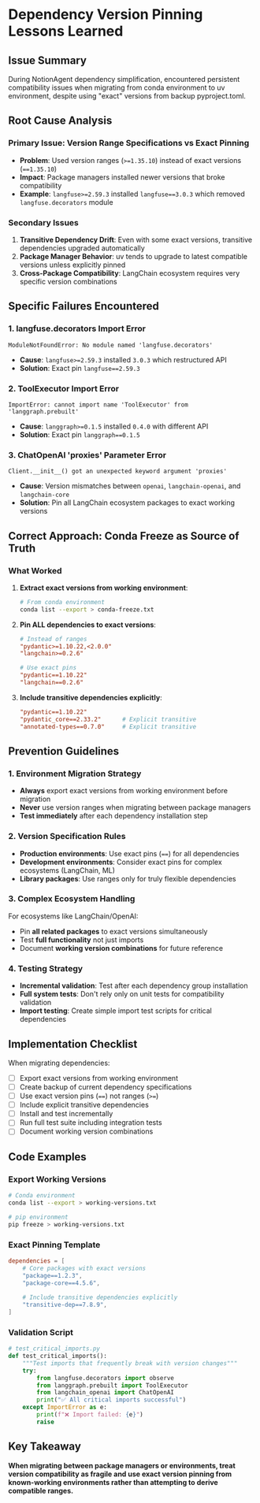 # Dependency Version Pinning Lessons Learned

## Issue Summary

During NotionAgent dependency simplification, encountered persistent compatibility issues when migrating from conda environment to uv environment, despite using "exact" versions from backup pyproject.toml.

## Root Cause Analysis

### Primary Issue: Version Range Specifications vs Exact Pinning
- **Problem**: Used version ranges (`>=1.35.10`) instead of exact versions (`==1.35.10`)
- **Impact**: Package managers installed newer versions that broke compatibility
- **Example**: `langfuse>=2.59.3` installed `langfuse==3.0.3` which removed `langfuse.decorators` module

### Secondary Issues
1. **Transitive Dependency Drift**: Even with some exact versions, transitive dependencies upgraded automatically
2. **Package Manager Behavior**: uv tends to upgrade to latest compatible versions unless explicitly pinned
3. **Cross-Package Compatibility**: LangChain ecosystem requires very specific version combinations

## Specific Failures Encountered

### 1. langfuse.decorators Import Error
```
ModuleNotFoundError: No module named 'langfuse.decorators'
```
- **Cause**: `langfuse>=2.59.3` installed `3.0.3` which restructured API
- **Solution**: Exact pin `langfuse==2.59.3`

### 2. ToolExecutor Import Error
```
ImportError: cannot import name 'ToolExecutor' from 'langgraph.prebuilt'
```
- **Cause**: `langgraph>=0.1.5` installed `0.4.0` with different API
- **Solution**: Exact pin `langgraph==0.1.5`

### 3. ChatOpenAI 'proxies' Parameter Error
```
Client.__init__() got an unexpected keyword argument 'proxies'
```
- **Cause**: Version mismatches between `openai`, `langchain-openai`, and `langchain-core`
- **Solution**: Pin all LangChain ecosystem packages to exact working versions

## Correct Approach: Conda Freeze as Source of Truth

### What Worked
1. **Extract exact versions from working environment**:
   ```bash
   # From conda environment
   conda list --export > conda-freeze.txt
   ```

2. **Pin ALL dependencies to exact versions**:
   ```toml
   # Instead of ranges
   "pydantic>=1.10.22,<2.0.0"
   "langchain>=0.2.6"
   
   # Use exact pins
   "pydantic==1.10.22"
   "langchain==0.2.6"
   ```

3. **Include transitive dependencies explicitly**:
   ```toml
   "pydantic==1.10.22"
   "pydantic_core==2.33.2"      # Explicit transitive
   "annotated-types==0.7.0"     # Explicit transitive
   ```

## Prevention Guidelines

### 1. Environment Migration Strategy
- **Always** export exact versions from working environment before migration
- **Never** use version ranges when migrating between package managers
- **Test immediately** after each dependency installation step

### 2. Version Specification Rules
- **Production environments**: Use exact pins (`==`) for all dependencies
- **Development environments**: Consider exact pins for complex ecosystems (LangChain, ML)
- **Library packages**: Use ranges only for truly flexible dependencies

### 3. Complex Ecosystem Handling
For ecosystems like LangChain/OpenAI:
- Pin **all related packages** to exact versions simultaneously
- Test **full functionality** not just imports
- Document **working version combinations** for future reference

### 4. Testing Strategy
- **Incremental validation**: Test after each dependency group installation
- **Full system tests**: Don't rely only on unit tests for compatibility validation
- **Import testing**: Create simple import test scripts for critical dependencies

## Implementation Checklist

When migrating dependencies:

- [ ] Export exact versions from working environment
- [ ] Create backup of current dependency specifications
- [ ] Use exact version pins (`==`) not ranges (`>=`)
- [ ] Include explicit transitive dependencies
- [ ] Install and test incrementally
- [ ] Run full test suite including integration tests
- [ ] Document working version combinations

## Code Examples

### Export Working Versions
```bash
# Conda environment
conda list --export > working-versions.txt

# pip environment  
pip freeze > working-versions.txt
```

### Exact Pinning Template
```toml
dependencies = [
    # Core packages with exact versions
    "package==1.2.3",
    "package-core==4.5.6",
    
    # Include transitive dependencies explicitly
    "transitive-dep==7.8.9",
]
```

### Validation Script
```python
# test_critical_imports.py
def test_critical_imports():
    """Test imports that frequently break with version changes"""
    try:
        from langfuse.decorators import observe
        from langgraph.prebuilt import ToolExecutor
        from langchain_openai import ChatOpenAI
        print("✅ All critical imports successful")
    except ImportError as e:
        print(f"❌ Import failed: {e}")
        raise
```

## Key Takeaway

**When migrating between package managers or environments, treat version compatibility as fragile and use exact version pinning from known-working environments rather than attempting to derive compatible ranges.** 